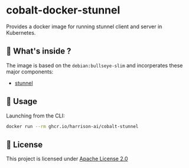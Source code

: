 # cobalt-docker-stunnel

Provides a docker image for running stunnel client and server in Kubernetes.

## 🔧 What's inside ?

The image is based on the `debian:bullseye-slim` and incorperates these major components:

* [stunnel](https://www.stunnel.org/)

## 🚀 Usage

Launching from the CLI:

```bash
docker run --rm ghcr.io/harrison-ai/cobalt-stunnel
```

## 🔑 License
This project is licensed under [Apache License 2.0](https://raw.githubusercontent.com/harrison-ai/harrison-ai-terraform-docker/master/LICENSE)


